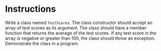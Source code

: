 # Instructions  

Write a class named `TestScores`. The class constructor should accept an array of test scores as its argument. The class should have a member function that returns the average of the test scores. If any test score in the array is negative or greater than 100, the class should throw an exception. Demonstrate the class in a program.